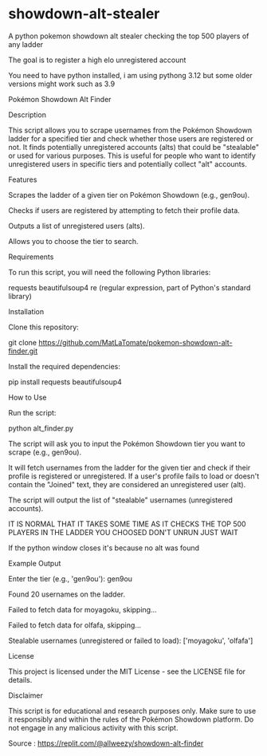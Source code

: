 # showdown-alt-stealer
A python pokemon showdown alt stealer checking the top 500 players of any ladder

The goal is to register a high elo unregistered account

You need to have python installed, i am using pythong 3.12 but some older versions might work such as 3.9

Pokémon Showdown Alt Finder

Description

This script allows you to scrape usernames from the Pokémon Showdown ladder for a specified tier and check whether those users are registered or not. It finds potentially unregistered accounts (alts) that could be "stealable" or used for various purposes. This is useful for people who want to identify unregistered users in specific tiers and potentially collect "alt" accounts.

Features

Scrapes the ladder of a given tier on Pokémon Showdown (e.g., gen9ou).

Checks if users are registered by attempting to fetch their profile data.

Outputs a list of unregistered users (alts).

Allows you to choose the tier to search.

Requirements

To run this script, you will need the following Python libraries:

requests
beautifulsoup4
re (regular expression, part of Python's standard library)

Installation

Clone this repository:

git clone https://github.com/MatLaTomate/pokemon-showdown-alt-finder.git

Install the required dependencies:

pip install requests beautifulsoup4

How to Use

Run the script:

python alt_finder.py

The script will ask you to input the Pokémon Showdown tier you want to scrape (e.g., gen9ou).

It will fetch usernames from the ladder for the given tier and check if their profile is registered or unregistered. If a user's profile fails to load or doesn't contain the "Joined" text, they are considered an unregistered user (alt).

The script will output the list of "stealable" usernames (unregistered accounts).

IT IS NORMAL THAT IT TAKES SOME TIME AS IT CHECKS THE TOP 500 PLAYERS IN THE LADDER YOU CHOOSED DON'T UNRUN JUST WAIT

If the python window closes it's because no alt was found

Example Output

Enter the tier (e.g., 'gen9ou'): gen9ou

Found 20 usernames on the ladder.

Failed to fetch data for moyagoku, skipping...

Failed to fetch data for olfafa, skipping...

Stealable usernames (unregistered or failed to load): ['moyagoku', 'olfafa']

License

This project is licensed under the MIT License - see the LICENSE file for details.

Disclaimer

This script is for educational and research purposes only. Make sure to use it responsibly and within the rules of the Pokémon Showdown platform. Do not engage in any malicious activity with this script.

Source : https://replit.com/@allweezy/showdown-alt-finder 
